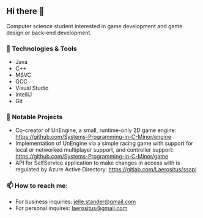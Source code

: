 ## Hi there 👋


Computer science student interested in game development and game design or back-end development.

### 🔧 Technologies & Tools
- Java
- C++
- MSVC
- GCC
- Visual Studio
- IntelliJ
- Git

### 🚀 Notable Projects
- Co-creator of UnEngine, a small, runtime-only 2D game engine: https://github.com/Systems-Programming-in-C-Minor/engine
- Implementation of UnEngine via a simple racing game with support for local or networked multiplayer support, and controller support: https://github.com/Systems-Programming-in-C-Minor/game
- API for SelfService application to make changes in access with is regulated by Azure Active Directory: https://gitlab.com/Laerositus/ssapi

### 📫 How to reach me:
- For business inquiries: jelle.stander@gmail.com
- For personal inquires: laerositus@gmail.com

<!--
**Laerositus/Laerositus** is a ✨ _special_ ✨ repository because its `README.md` (this file) appears on your GitHub profile.

Here are some ideas to get you started:

- 🔭 I’m currently working on ...
- 🌱 I’m currently learning ...
- 👯 I’m looking to collaborate on ...
- 🤔 I’m looking for help with ...
- 💬 Ask me about ...
- 📫 How to reach me: ...
- 😄 Pronouns: ...
- ⚡ Fun fact: ...
-->
